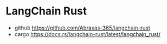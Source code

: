 # LangChain Rust

- github <https://github.com/Abraxas-365/langchain-rust>
- cargo <https://docs.rs/langchain-rust/latest/langchain_rust/>
